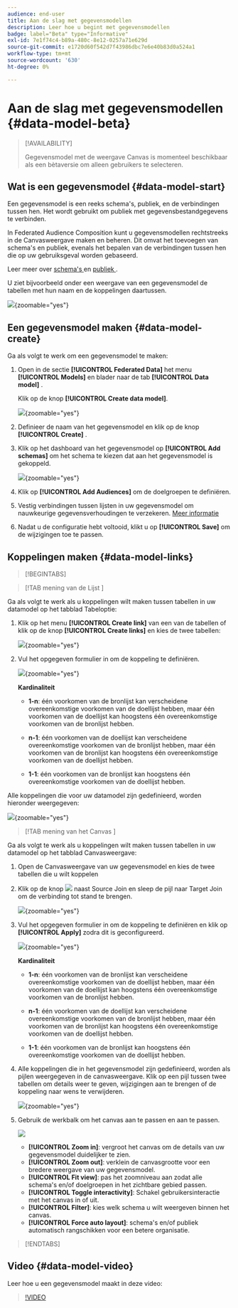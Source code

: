 ```yaml
---
audience: end-user
title: Aan de slag met gegevensmodellen
description: Leer hoe u begint met gegevensmodellen
badge: label="Beta" type="Informative"
exl-id: 7e1f74c4-b89a-480c-8e12-0257a71e629d
source-git-commit: e1720d60f542d7f43986dbc7e6e40b83d0a524a1
workflow-type: tm+mt
source-wordcount: '630'
ht-degree: 0%

---
```


# Aan de slag met gegevensmodellen {#data-model-beta}

>[!AVAILABILITY]
>
>Gegevensmodel met de weergave Canvas is momenteel beschikbaar als een bètaversie om alleen gebruikers te selecteren.

## Wat is een gegevensmodel {#data-model-start}

Een gegevensmodel is een reeks schema&#39;s, publiek, en de verbindingen tussen hen. Het wordt gebruikt om publiek met gegevensbestandgegevens te verbinden.

In Federated Audience Composition kunt u gegevensmodellen rechtstreeks in de Canvasweergave maken en beheren. Dit omvat het toevoegen van schema&#39;s en publiek, evenals het bepalen van de verbindingen tussen hen die op uw gebruiksgeval worden gebaseerd.

Leer meer over [ schema&#39;s ](../customer/schemas.md#schema-start) en [ publiek ](../start/audiences.md).

U ziet bijvoorbeeld onder een weergave van een gegevensmodel de tabellen met hun naam en de koppelingen daartussen.

![](assets/datamodel.png){zoomable="yes"}

## Een gegevensmodel maken {#data-model-create}

Ga als volgt te werk om een gegevensmodel te maken:

1. Open in de sectie **[!UICONTROL Federated Data]** het menu **[!UICONTROL Models]** en blader naar de tab **[!UICONTROL Data model]** .

   Klik op de knop **[!UICONTROL Create data model]**.

   ![](assets/datamodel_create.png){zoomable="yes"}

1. Definieer de naam van het gegevensmodel en klik op de knop **[!UICONTROL Create]** .

1. Klik op het dashboard van het gegevensmodel op **[!UICONTROL Add schemas]** om het schema te kiezen dat aan het gegevensmodel is gekoppeld.

   ![](assets/datamodel_schemas.png){zoomable="yes"}

1. Klik op **[!UICONTROL Add Audiences]** om de doelgroepen te definiëren.

1. Vestig verbindingen tussen lijsten in uw gegevensmodel om nauwkeurige gegevensverhoudingen te verzekeren. [Meer informatie](#data-model-links)

1. Nadat u de configuratie hebt voltooid, klikt u op **[!UICONTROL Save]** om de wijzigingen toe te passen.

## Koppelingen maken {#data-model-links}

>[!BEGINTABS]

>[!TAB  mening van de Lijst ]

Ga als volgt te werk als u koppelingen wilt maken tussen tabellen in uw datamodel op het tabblad Tabeloptie:

1. Klik op het menu **[!UICONTROL Create link]** van een van de tabellen of klik op de knop **[!UICONTROL Create links]** en kies de twee tabellen:

   ![](assets/datamodel_createlinks.png){zoomable="yes"}

1. Vul het opgegeven formulier in om de koppeling te definiëren.

   ![](assets/datamodel_link.png){zoomable="yes"}

   **Kardinaliteit**

   * **1-n**: één voorkomen van de bronlijst kan verscheidene overeenkomstige voorkomen van de doellijst hebben, maar één voorkomen van de doellijst kan hoogstens één overeenkomstige voorkomen van de bronlijst hebben.

   * **n-1**: één voorkomen van de doellijst kan verscheidene overeenkomstige voorkomen van de bronlijst hebben, maar één voorkomen van de bronlijst kan hoogstens één overeenkomstige voorkomen van de doellijst hebben.

   * **1-1**: één voorkomen van de bronlijst kan hoogstens één overeenkomstige voorkomen van de doellijst hebben.

Alle koppelingen die voor uw datamodel zijn gedefinieerd, worden hieronder weergegeven:

![](assets/datamodel_alllinks.png){zoomable="yes"}

>[!TAB  mening van het Canvas ]

Ga als volgt te werk als u koppelingen wilt maken tussen tabellen in uw datamodel op het tabblad Canvasweergave:

1. Open de Canvasweergave van uw gegevensmodel en kies de twee tabellen die u wilt koppelen

1. Klik op de knop ![](assets/do-not-localize/Smock_AddCircle_18_N.svg) naast Source Join en sleep de pijl naar Target Join om de verbinding tot stand te brengen.

   ![](assets/datamodel.gif){zoomable="yes"}

1. Vul het opgegeven formulier in om de koppeling te definiëren en klik op **[!UICONTROL Apply]** zodra dit is geconfigureerd.

   ![](assets/datamodel-canvas-1.png){zoomable="yes"}

   **Kardinaliteit**

   * **1-n**: één voorkomen van de bronlijst kan verscheidene overeenkomstige voorkomen van de doellijst hebben, maar één voorkomen van de doellijst kan hoogstens één overeenkomstige voorkomen van de bronlijst hebben.

   * **n-1**: één voorkomen van de doellijst kan verscheidene overeenkomstige voorkomen van de bronlijst hebben, maar één voorkomen van de bronlijst kan hoogstens één overeenkomstige voorkomen van de doellijst hebben.

   * **1-1**: één voorkomen van de bronlijst kan hoogstens één overeenkomstige voorkomen van de doellijst hebben.

1. Alle koppelingen die in het gegevensmodel zijn gedefinieerd, worden als pijlen weergegeven in de canvasweergave. Klik op een pijl tussen twee tabellen om details weer te geven, wijzigingen aan te brengen of de koppeling naar wens te verwijderen.

   ![](assets/datamodel-canvas-2.png){zoomable="yes"}

1. Gebruik de werkbalk om het canvas aan te passen en aan te passen.

   ![](assets/datamodel-canvas-3.png)

   * **[!UICONTROL Zoom in]**: vergroot het canvas om de details van uw gegevensmodel duidelijker te zien.
   * **[!UICONTROL Zoom out]**: verklein de canvasgrootte voor een bredere weergave van uw gegevensmodel.
   * **[!UICONTROL Fit view]**: pas het zoomniveau aan zodat alle schema&#39;s en/of doelgroepen in het zichtbare gebied passen.
   * **[!UICONTROL Toggle interactivity]**: Schakel gebruikersinteractie met het canvas in of uit.
   * **[!UICONTROL Filter]**: kies welk schema u wilt weergeven binnen het canvas.
   * **[!UICONTROL Force auto layout]**: schema&#39;s en/of publiek automatisch rangschikken voor een betere organisatie.

>[!ENDTABS]

## Video {#data-model-video}

Leer hoe u een gegevensmodel maakt in deze video:

>[!VIDEO](https://video.tv.adobe.com/v/3432020)
